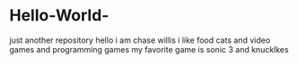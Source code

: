 # Hello-World-
just another repository 
hello i am chase willis i like food cats and video games and programming games my favorite game is sonic 3 and knucklkes
